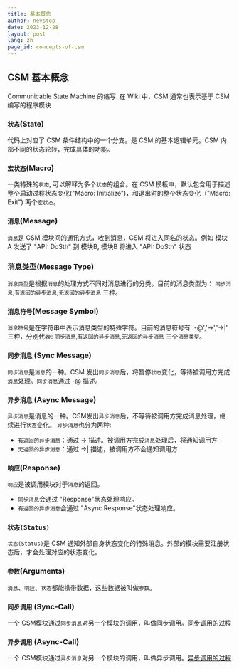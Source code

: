 ```yaml
---
title: 基本概念
author: nevstop
date: 2023-12-28
layout: post
lang: zh
page_id: concepts-of-csm
---
```


## CSM 基本概念

Communicable State Machine 的缩写. 在 Wiki 中，CSM 通常也表示基于 CSM 编写的程序模块

### `状态`(State)

代码上对应了 CSM 条件结构中的一个分支。是 CSM 的基本逻辑单元。CSM 内部不同的状态轮转，完成具体的功能。

### `宏状态`(Macro)

一类特殊的`状态`, 可以解释为多个`状态`的组合。在 CSM 模板中，默认包含用于描述整个启动过程状态变化("Macro: Initialize")，和退出时的整个状态变化（"Macro: Exit") 两个`宏状态`。


### `消息`(Message)

`消息`是 CSM 模块间的通讯方式，收到消息，CSM 将进入同名的状态。例如 模块A 发送了 "API: DoSth" 到 模块B, 模块B 将进入 "API: DoSth" 状态

### 消息类型(Message Type)

`消息类型`是根据`消息`的处理方式不同对消息进行的分类。目前的消息类型为： `同步消息`,`有返回的异步消息`,`无返回的异步消息` 三种。

### `消息符号`(Message Symbol)

`消息符号`是在字符串中表示消息类型的特殊字符。目前的消息符号有 '-@','->','->|' 三种，分别代表: `同步消息`,`有返回的异步消息`,`无返回的异步消息` 三个`消息类型`。

### `同步消息` (Sync Message)

`同步消息`是`消息`的一种。CSM 发出`同步消息`后，将暂停`状态`变化，等待被调用方完成`消息`处理。`同步消息`通过 -@ 描述。

### `异步消息` (Async Message)

`异步消息`是消息的一种。CSM发出`异步消息`后，不等待被调用方完成消息处理，继续进行`状态`变化。
`异步消息`也分为两种:

 - `有返回的异步消息`：通过 -> 描述。被调用方完成`消息`处理后，将通知调用方
 - `无返回的异步消息`：通过 ->| 描述，被调用方不会通知调用方

### `响应`(Response)

`响应`是被调用模块对于`消息`的返回。

 - `同步消息`会通过 "Response"状态处理响应。
 - `有返回的异步消息`会通过 "Async Response"状态处理响应。

### `状态(Status)`

`状态(Status)`是 CSM 通知外部自身状态变化的特殊消息。外部的模块需要注册状态后，才会处理对应的状态变化。

### `参数`(Arguments)

`消息`、`响应`、`状态`都能携带数据，这些数据被叫做`参数`。

### `同步调用` (Sync-Call)

一个 CSM模块通过`同步消息`对另一个模块的调用，叫做同步调用。[同步调用的过程](https://github.com/NEVSTOP-LAB/Communicable-State-Machine/wiki/%E5%90%8C%E6%AD%A5%E8%B0%83%E7%94%A8)

### `异步调用` (Async-Call)

一个 CSM模块通过`异步消息`对另一个模块的调用，叫做异步调用。[异步调用的过程](https://github.com/NEVSTOP-LAB/Communicable-State-Machine/wiki/%E5%BC%82%E6%AD%A5%E8%B0%83%E7%94%A8)

